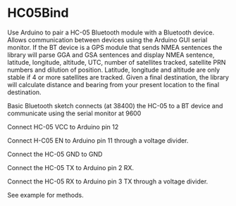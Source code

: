 # HC05Bind
Use Arduino to pair a HC-05 Bluetooth module with a Bluetooth device. Allows communication between devices using the Arduino GUI serial monitor. If the BT device is a GPS module that sends NMEA sentences the library will parse GGA and GSA sentences and display NMEA sentence, latitude, longitude, altitude, UTC, number of satellites tracked, satellite PRN numbers and dilution of position. Latitude, longitude and altitude are only stable if 4 or more satellites are tracked. Given a final destination, the library will calculate distance and bearing from your present location to the final destination.

Basic Bluetooth sketch connects (at 38400) the HC-05 to a BT device
and communicate using the serial monitor at 9600

Connect HC-05 VCC to Arduino pin 12

Connect H-C05 EN to Arduino pin 11 through a voltage divider.

Connect the HC-05 GND to GND

Connect the HC-05 TX to Arduino pin 2 RX.

Connect the HC-05 RX to Arduino pin 3 TX through a voltage divider.

See example for methods.
